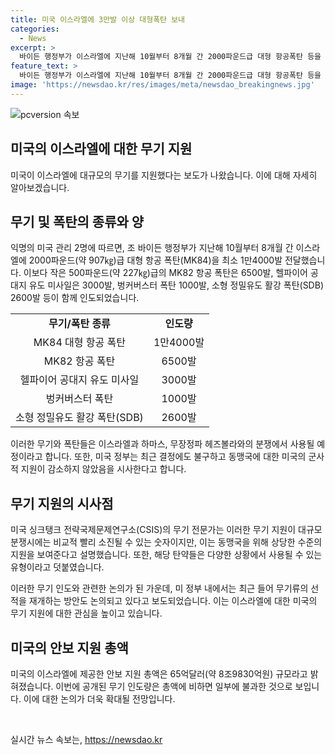 ```yaml
---
title: 미국 이스라엘에 3만발 이상 대형폭탄 보내
categories:
  - News
excerpt: >
  바이든 행정부가 이스라엘에 지난해 10월부터 8개월 간 2000파운드급 대형 항공폭탄 등을 최소 1만4000발 인도한 것으로 전해졌다. 이는 미국의 이스라엘에 대한 군사적 지원이 크게 감소하지 않았음을 시사하며, 미국의 동맹국에 상당한 수준의 지원을 받았음을 보여주는 것이라고 전문가들은 설명했다. 이러한 무기들은 이스라엘의 다양한 충돌 상황에서 사용할 수 있는 유형으로, 미국의 이스라엘 지원과 관련한 세부 사항은 거의 공개되지 않았다.
feature_text: >
  바이든 행정부가 이스라엘에 지난해 10월부터 8개월 간 2000파운드급 대형 항공폭탄 등을 최소 1만4000발 인도한 것으로 전해졌다. 이는 미국의 이스라엘에 대한 군사적 지원이 크게 감소하지 않았음을 시사하며, 미국의 동맹국에 상당한 수준의 지원을 받았음을 보여주는 것이라고 전문가들은 설명했다. 이러한 무기들은 이스라엘의 다양한 충돌 상황에서 사용할 수 있는 유형으로, 미국의 이스라엘 지원과 관련한 세부 사항은 거의 공개되지 않았다.
image: 'https://newsdao.kr/res/images/meta/newsdao_breakingnews.jpg'
---
```


<p><img src="https://newsdao.kr/res/images/meta/newsdao_breakingnews.jpg" alt="pcversion 속보" /></p>

<h2 data-ke-size="size26">미국의 이스라엘에 대한 무기 지원</h2>

<p data-ke-size="size16">미국이 이스라엘에 대규모의 무기를 지원했다는 보도가 나왔습니다. 이에 대해 자세히 알아보겠습니다.</p>

<h2 data-ke-size="size24">무기 및 폭탄의 종류와 양</h2>

<p data-ke-size="size16">익명의 미국 관리 2명에 따르면, 조 바이든 행정부가 지난해 10월부터 8개월 간 이스라엘에 2000파운드(약 907㎏)급 대형 항공 폭탄(MK84)을 최소 1만4000발 전달했습니다. 이보다 작은 500파운드(약 227㎏)급의 MK82 항공 폭탄은 6500발, 헬파이어 공대지 유도 미사일은 3000발, 벙커버스터 폭탄 1000발, 소형 정밀유도 활강 폭탄(SDB) 2600발 등이 함께 인도되었습니다.</p>

<table>
    <tr>
        <td style="text-align: center; height: 17px;"><b>무기/폭탄 종류</b></td>
        <td style="text-align: center; height: 17px;"><b>인도량</b></td>
    </tr>
    <tr>
        <td style="text-align: center; height: 17px;">MK84 대형 항공 폭탄</td>
        <td style="text-align: center; height: 17px;">1만4000발</td>
    </tr>
    <tr>
        <td style="text-align: center; height: 17px;">MK82 항공 폭탄</td>
        <td style="text-align: center; height: 17px;">6500발</td>
    </tr>
    <tr>
        <td style="text-align: center; height: 17px;">헬파이어 공대지 유도 미사일</td>
        <td style="text-align: center; height: 17px;">3000발</td>
    </tr>
    <tr>
        <td style="text-align: center; height: 17px;">벙커버스터 폭탄</td>
        <td style="text-align: center; height: 17px;">1000발</td>
    </tr>
    <tr>
        <td style="text-align: center; height: 17px;">소형 정밀유도 활강 폭탄(SDB)</td>
        <td style="text-align: center; height: 17px;">2600발</td>
    </tr>
</table>

<p data-ke-size="size16">이러한 무기와 폭탄들은 이스라엘과 하마스, 무장정파 헤즈볼라와의 분쟁에서 사용될 예정이라고 합니다. 또한, 미국 정부는 최근 결정에도 불구하고 동맹국에 대한 미국의 군사적 지원이 감소하지 않았음을 시사한다고 합니다.</p>

<h2 data-ke-size="size24">무기 지원의 시사점</h2>

<p data-ke-size="size16">미국 싱크탱크 전략국제문제연구소(CSIS)의 무기 전문가는 이러한 무기 지원이 대규모 분쟁시에는 비교적 빨리 소진될 수 있는 숫자이지만, 이는 동맹국을 위해 상당한 수준의 지원을 보여준다고 설명했습니다. 또한, 해당 탄약들은 다양한 상황에서 사용될 수 있는 유형이라고 덧붙였습니다.</p>

<p data-ke-size="size16">이러한 무기 인도와 관련한 논의가 된 가운데, 미 정부 내에서는 최근 들어 무기류의 선적을 재개하는 방안도 논의되고 있다고 보도되었습니다. 이는 이스라엘에 대한 미국의 무기 지원에 대한 관심을 높이고 있습니다.</p>

<h2 data-ke-size="size24">미국의 안보 지원 총액</h2>

<p data-ke-size="size16">미국의 이스라엘에 제공한 안보 지원 총액은 65억달러(약 8조9830억원) 규모라고 밝혀졌습니다. 이번에 공개된 무기 인도량은 총액에 비하면 일부에 불과한 것으로 보입니다. 이에 대한 논의가 더욱 확대될 전망입니다.</p>

<p data-ke-size="size16">&nbsp;</p>
실시간 뉴스 속보는, <a href="https://newsdao.kr" rel="dofollow">https://newsdao.kr</a>


